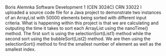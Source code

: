 Boris Alemnka
Software Development 1 (CEN 3024C)
CRN 33022
I uploaded a source code file for a Java project to demonstrate two instances of an ArrayList with 50000 elements being sorted with different input criteria.
What is happening within this project is that we are calculating and outputing the time it takes to sort each ArrayList using the nanoTime() method.
The first sort is using the selectionSort(List1) method while the second sort using the bubbleSort(List2) method.
We are then using the selectionSort() method to find the smallest number of element as well as the smallest index.

